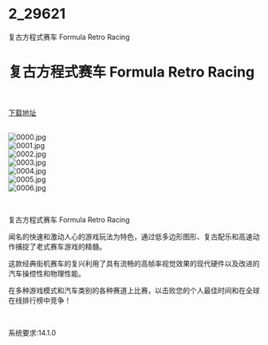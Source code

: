 # 2_29621
复古方程式赛车 Formula Retro Racing
# 复古方程式赛车 Formula Retro Racing
 <br/></br>
[下载地址](https://www.switch520.cc/article/29621 "下载地址")
<br/></br>

<p><img title="0000.jpg" src="https://www.switch520.cc/muke_img/2022_04_14_e265c23424c6a.jpg" alt="0000.jpg"><br>
<img title="0001.jpg" src="https://www.switch520.cc/muke_img/2022_04_14_37eb2251f1cd8.jpg" alt="0001.jpg"><br>
<img title="0002.jpg" src="https://www.switch520.cc/muke_img/2022_04_14_440ac02352b9d.jpg" alt="0002.jpg"><br>
<img title="0003.jpg" src="https://www.switch520.cc/muke_img/2022_04_14_8768968074b23.jpg" alt="0003.jpg"><br>
<img title="0004.jpg" src="https://www.switch520.cc/muke_img/2022_04_14_70dfb3503ff5f.jpg" alt="0004.jpg"><br>
<img title="0005.jpg" src="https://www.switch520.cc/muke_img/2022_04_14_2d5bc0afffc1b.jpg" alt="0005.jpg"><br>
<img title="0006.jpg" src="https://www.switch520.cc/muke_img/2022_04_14_44924019594dc.jpg" alt="0006.jpg"></p>
<p>&nbsp;</p>
<p>复古方程式赛车 Formula Retro Racing</p>
<p>闻名的快速和激动人心的游戏玩法为特色，通过低多边形图形、复古配乐和高速动作捕捉了老式赛车游戏的精髓。</p>
<p>这款经典街机赛车的复兴利用了具有流畅的高帧率视觉效果的现代硬件以及改进的汽车操控性和物理性能。</p>
<p>在多种游戏模式和汽车类别的各种赛道上比赛，以击败您的个人最佳时间和在全球在线排行榜中竞争！</p>
<p>&nbsp;</p>
<p>系统要求:14.1.0</p>



